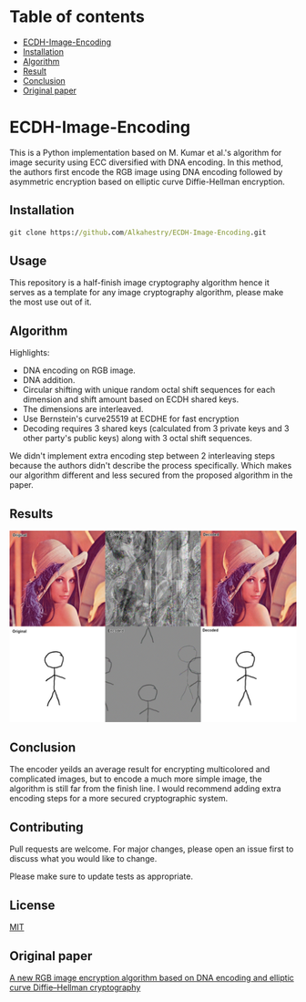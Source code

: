 # Table of contents
* [ECDH-Image-Encoding](#ECDH-Image-Encoding)
* [Installation](#Installation)
* [Algorithm](#Algorithm)
* [Result](#result)
* [Conclusion](#conclusion)
* [Original paper](#original-paper)

# ECDH-Image-Encoding

This is a Python implementation based on M. Kumar et al.'s algorithm for image security using ECC diversified with DNA encoding. In this method, the authors first encode the RGB image using DNA encoding followed by asymmetric encryption based on elliptic curve Diffie-Hellman encryption.



## Installation


```cmd
git clone https://github.com/Alkahestry/ECDH-Image-Encoding.git
```

## Usage


This repository is a half-finish image cryptography algorithm hence it serves as a template for any image cryptography algorithm, please make the most use out of it.


## Algorithm


Highlights:
+ DNA encoding on RGB image.
+ DNA addition.
+ Circular shifting with unique random octal shift sequences for each dimension and shift amount based on ECDH shared keys.
+ The dimensions are interleaved.
+ Use Bernstein's curve25519 at ECDHE for fast encryption
+ Decoding requires 3 shared keys (calculated from 3 private keys and 3 other party's public keys) along with 3 octal shift sequences.


We didn't implement extra encoding step between 2 interleaving steps because the authors didn't describe the process specifically. Which makes our algorithm different and less secured from the proposed algorithm in the paper.

## Results


![alt text](https://github.com/Alkahestry/ECDH-Image-Encoding/blob/main/resources/combine_images.jpg)

## Conclusion


The encoder yeilds an average result for encrypting multicolored and complicated images, but to encode a much more simple image, the algorithm is still far from the finish line. I would recommend adding extra encoding steps for a more secured cryptographic system.


## Contributing
Pull requests are welcome. For major changes, please open an issue first to discuss what you would like to change.

Please make sure to update tests as appropriate.

## License
[MIT](https://choosealicense.com/licenses/mit/)


## Original paper
[A new RGB image encryption algorithm based on DNA encoding and elliptic curve Diffie–Hellman cryptography](https://www.researchgate.net/publication/293329501_A_new_RGB_image_encryption_algorithm_based_on_DNA_encoding_and_elliptic_curve_Diffie-Hellman_cryptography)
